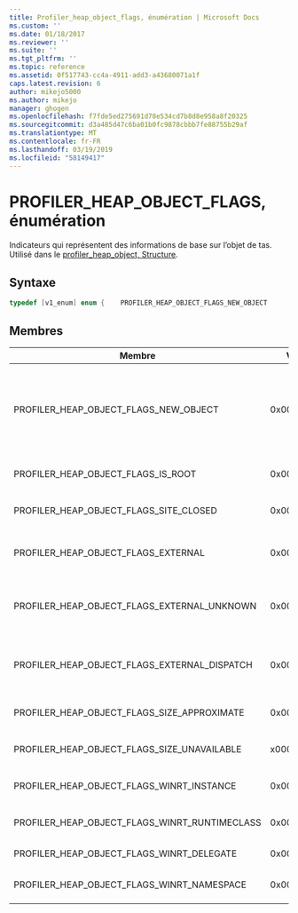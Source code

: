 ```yaml
---
title: Profiler_heap_object_flags, énumération | Microsoft Docs
ms.custom: ''
ms.date: 01/18/2017
ms.reviewer: ''
ms.suite: ''
ms.tgt_pltfrm: ''
ms.topic: reference
ms.assetid: 0f517743-cc4a-4911-add3-a43680071a1f
caps.latest.revision: 6
author: mikejo5000
ms.author: mikejo
manager: ghogen
ms.openlocfilehash: f7fde5ed275691d78e534cd7b8d8e958a8f20325
ms.sourcegitcommit: d3a485d47c6ba01b0fc9878cbbb7fe88755b29af
ms.translationtype: MT
ms.contentlocale: fr-FR
ms.lasthandoff: 03/19/2019
ms.locfileid: "58149417"
---
```

# <a name="profilerheapobjectflags-enumeration"></a>PROFILER_HEAP_OBJECT_FLAGS, énumération
Indicateurs qui représentent des informations de base sur l’objet de tas. Utilisé dans le [profiler_heap_object, Structure](../../winscript/reference/profiler-heap-object-structure.md).  
  
## <a name="syntax"></a>Syntaxe  
  
```cpp
typedef [v1_enum] enum {    PROFILER_HEAP_OBJECT_FLAGS_NEW_OBJECT            = 0x00000001,    PROFILER_HEAP_OBJECT_FLAGS_IS_ROOT               = 0x00000002,    PROFILER_HEAP_OBJECT_FLAGS_SITE_CLOSED           = 0x00000004,    PROFILER_HEAP_OBJECT_FLAGS_EXTERNAL              = 0x00000008,    PROFILER_HEAP_OBJECT_FLAGS_EXTERNAL_UNKNOWN      = 0x00000010,    PROFILER_HEAP_OBJECT_FLAGS_EXTERNAL_DISPATCH     = 0x00000020,    PROFILER_HEAP_OBJECT_FLAGS_SIZE_APPROXIMATE      = 0x00000040,    PROFILER_HEAP_OBJECT_FLAGS_SIZE_UNAVAILABLE      = 0x00000080,    PROFILER_HEAP_OBJECT_FLAGS_NEW_STATE_UNAVAILABLE = 0x00000100,    PROFILER_HEAP_OBJECT_FLAGS_WINRT_INSTANCE        = 0x00000200,    PROFILER_HEAP_OBJECT_FLAGS_WINRT_RUNTIMECLASS    = 0x00000400,    PROFILER_HEAP_OBJECT_FLAGS_WINRT_DELEGATE        = 0x00000800,    PROFILER_HEAP_OBJECT_FLAGS_WINRT_NAMESPACE       = 0x00001000,} PROFILER_HEAP_OBJECT_FLAGS;  
```  
  
## <a name="members"></a>Membres  
  
|Membre|Value|Description|  
|------------|-----------|-----------------|  
|PROFILER_HEAP_OBJECT_FLAGS_NEW_OBJECT|0x00000001|Cet objet segment de mémoire a été alloué après la demande d’énumération de tas précédente. [Type PROFILER_HEAP_OBJECT_ID](../../winscript/reference/profiler-heap-object-id-type.md) valeurs peuvent être réutilisés si l’objet est collecté.|  
|PROFILER_HEAP_OBJECT_FLAGS_IS_ROOT|0x00000002|Cet objet segment de mémoire est un objet racine du graphique d’objets.|  
|PROFILER_HEAP_OBJECT_FLAGS_SITE_CLOSED|0x00000004|Cet objet segment de mémoire est à partir d’un site de script qui a été fermé.|  
|PROFILER_HEAP_OBJECT_FLAGS_EXTERNAL|0x00000008|Cet objet segment de mémoire a été alloué en dehors du tas de garbage collection JavaScript.|  
|PROFILER_HEAP_OBJECT_FLAGS_EXTERNAL_UNKNOWN|0x00000010|Cet objet segment de mémoire a été alloué en dehors du tas de garbage collection et implémente IUnknown.|  
|PROFILER_HEAP_OBJECT_FLAGS_EXTERNAL_DISPATCH|0x00000020|Cet objet segment de mémoire a été alloué en dehors du tas de garbage collection et implémente l’interface IDISPATCH.|  
|PROFILER_HEAP_OBJECT_FLAGS_SIZE_APPROXIMATE|0x00000040|La taille de cet objet segment de mémoire est approximative.|  
|PROFILER_HEAP_OBJECT_FLAGS_SIZE_UNAVAILABLE|x00000080|La taille de cet objet segment de mémoire n’est pas disponible.|  
|PROFILER_HEAP_OBJECT_FLAGS_WINRT_INSTANCE|0x00000200|L’objet de tas est une instance d’exécution de Windows.|  
|PROFILER_HEAP_OBJECT_FLAGS_WINRT_RUNTIMECLASS|0x00000400|L’objet de tas est une classe d’exécution de Windows Runtime.|  
|PROFILER_HEAP_OBJECT_FLAGS_WINRT_DELEGATE|0x00000800|L’objet de tas est un délégué Windows Runtime.|  
|PROFILER_HEAP_OBJECT_FLAGS_WINRT_NAMESPACE|0x00001000|L’objet de tas est dans l’espace de noms Windows Runtime.|